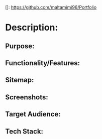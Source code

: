 []: https://github.com/maltamimi96/Portfolio

# Description:

## Purpose:

## Functionality/Features:

## Sitemap:

## Screenshots:

## Target Audience:

## Tech Stack:





